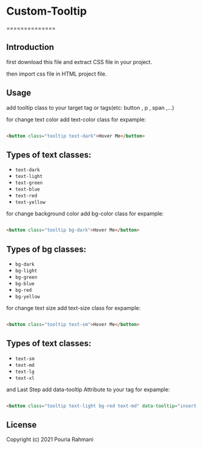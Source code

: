 # Custom-Tooltip

==============

## Introduction

first download this file and extract CSS file in your project.

then import css file in HTML project file.

## Usage

add tooltip class to your target tag or tags(etc: button , p , span ,...) 


for change text color add text-color class for expample:

```html

<button class="tooltip text-dark">Hover Me</button>

```

## Types of text classes: 
* `text-dark`
* `text-light`
* `text-green`
* `text-blue`
* `text-red`
* `text-yellow`

for change background color add bg-color class for expample:

```html

<button class="tooltip bg-dark">Hover Me</button>

```

## Types of bg classes: 
* `bg-dark`
* `bg-light`
* `bg-green`
* `bg-blue`
* `bg-red`
* `bg-yellow`


for change text size add text-size class for expample:

```html

<button class="tooltip text-sm">Hover Me</button>

```

## Types of text classes: 
* `text-sm`
* `text-md`
* `text-lg`
* `text-xl`


and Last Step add data-tooltip Attribute to your tag for expample:


```html

<button class="tooltip text-light bg-red text-md" data-tooltip="insert your text">Hover Me</button>

```

## License

Copyright (c) 2021 Pouria Rahmani 
